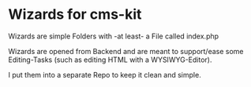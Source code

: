 # Wizards for cms-kit

Wizards are simple Folders with -at least- a File called index.php

Wizards are opened from Backend and are meant to support/ease some Editing-Tasks (such as editing HTML with a WYSIWYG-Editor).



I put them into a separate Repo to keep it clean and simple.
